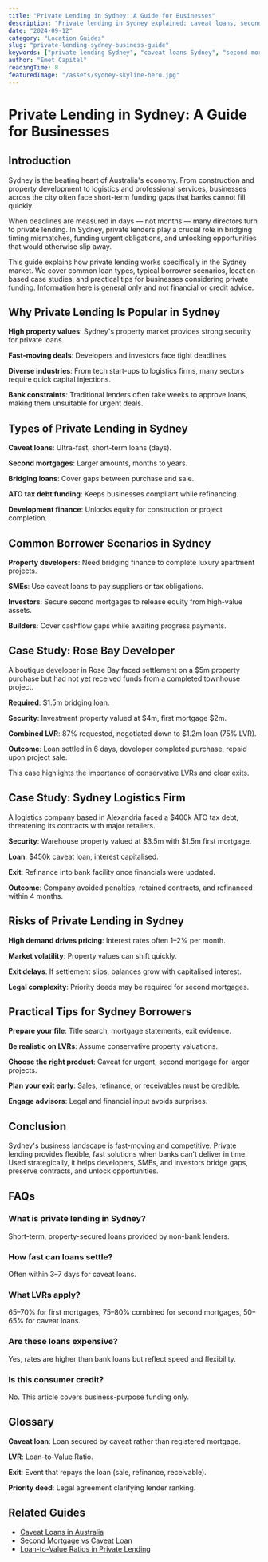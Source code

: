 ```yaml
---
title: "Private Lending in Sydney: A Guide for Businesses"
description: "Private lending in Sydney explained: caveat loans, second mortgages, bridging finance, and case studies for businesses in Rose Bay and Alexandria."
date: "2024-09-12"
category: "Location Guides"
slug: "private-lending-sydney-business-guide"
keywords: ["private lending Sydney", "caveat loans Sydney", "second mortgage Sydney", "bridging finance Sydney", "business loans Sydney", "property development finance", "Rose Bay", "Alexandria"]
author: "Emet Capital"
readingTime: 8
featuredImage: "/assets/sydney-skyline-hero.jpg"
---
```


# Private Lending in Sydney: A Guide for Businesses

## Introduction

Sydney is the beating heart of Australia's economy. From construction and property development to logistics and professional services, businesses across the city often face short-term funding gaps that banks cannot fill quickly.

When deadlines are measured in days — not months — many directors turn to private lending. In Sydney, private lenders play a crucial role in bridging timing mismatches, funding urgent obligations, and unlocking opportunities that would otherwise slip away.

This guide explains how private lending works specifically in the Sydney market. We cover common loan types, typical borrower scenarios, location-based case studies, and practical tips for businesses considering private funding. Information here is general only and not financial or credit advice.

## Why Private Lending Is Popular in Sydney

**High property values**: Sydney's property market provides strong security for private loans.

**Fast-moving deals**: Developers and investors face tight deadlines.

**Diverse industries**: From tech start-ups to logistics firms, many sectors require quick capital injections.

**Bank constraints**: Traditional lenders often take weeks to approve loans, making them unsuitable for urgent deals.

## Types of Private Lending in Sydney

**Caveat loans**: Ultra-fast, short-term loans (days).

**Second mortgages**: Larger amounts, months to years.

**Bridging loans**: Cover gaps between purchase and sale.

**ATO tax debt funding**: Keeps businesses compliant while refinancing.

**Development finance**: Unlocks equity for construction or project completion.

## Common Borrower Scenarios in Sydney

**Property developers**: Need bridging finance to complete luxury apartment projects.

**SMEs**: Use caveat loans to pay suppliers or tax obligations.

**Investors**: Secure second mortgages to release equity from high-value assets.

**Builders**: Cover cashflow gaps while awaiting progress payments.

## Case Study: Rose Bay Developer

A boutique developer in Rose Bay faced settlement on a $5m property purchase but had not yet received funds from a completed townhouse project.

**Required**: $1.5m bridging loan.

**Security**: Investment property valued at $4m, first mortgage $2m.

**Combined LVR**: 87% requested, negotiated down to $1.2m loan (75% LVR).

**Outcome**: Loan settled in 6 days, developer completed purchase, repaid upon project sale.

This case highlights the importance of conservative LVRs and clear exits.

## Case Study: Sydney Logistics Firm

A logistics company based in Alexandria faced a $400k ATO tax debt, threatening its contracts with major retailers.

**Security**: Warehouse property valued at $3.5m with $1.5m first mortgage.

**Loan**: $450k caveat loan, interest capitalised.

**Exit**: Refinance into bank facility once financials were updated.

**Outcome**: Company avoided penalties, retained contracts, and refinanced within 4 months.

## Risks of Private Lending in Sydney

**High demand drives pricing**: Interest rates often 1–2% per month.

**Market volatility**: Property values can shift quickly.

**Exit delays**: If settlement slips, balances grow with capitalised interest.

**Legal complexity**: Priority deeds may be required for second mortgages.

## Practical Tips for Sydney Borrowers

**Prepare your file**: Title search, mortgage statements, exit evidence.

**Be realistic on LVRs**: Assume conservative property valuations.

**Choose the right product**: Caveat for urgent, second mortgage for larger projects.

**Plan your exit early**: Sales, refinance, or receivables must be credible.

**Engage advisors**: Legal and financial input avoids surprises.

## Conclusion

Sydney's business landscape is fast-moving and competitive. Private lending provides flexible, fast solutions when banks can't deliver in time. Used strategically, it helps developers, SMEs, and investors bridge gaps, preserve contracts, and unlock opportunities.

## FAQs

### What is private lending in Sydney?
Short-term, property-secured loans provided by non-bank lenders.

### How fast can loans settle?
Often within 3–7 days for caveat loans.

### What LVRs apply?
65–70% for first mortgages, 75–80% combined for second mortgages, 50–65% for caveat loans.

### Are these loans expensive?
Yes, rates are higher than bank loans but reflect speed and flexibility.

### Is this consumer credit?
No. This article covers business-purpose funding only.

## Glossary

**Caveat loan**: Loan secured by caveat rather than registered mortgage.

**LVR**: Loan-to-Value Ratio.

**Exit**: Event that repays the loan (sale, refinance, receivable).

**Priority deed**: Legal agreement clarifying lender ranking.

## Related Guides

- [Caveat Loans in Australia](/guides/caveat-loans-australia)
- [Second Mortgage vs Caveat Loan](/guides/second-mortgage-vs-caveat-loan)
- [Loan-to-Value Ratios in Private Lending](/guides/loan-to-value-ratios-private-lending)

<script type="application/ld+json">
{
  "@context": "https://schema.org",
  "@type": "Article",
  "headline": "Private Lending in Sydney: A Guide for Businesses",
  "description": "Private lending in Sydney explained: caveat loans, second mortgages, bridging finance, and case studies for businesses in Rose Bay and Alexandria.",
  "author": { "@type": "Organization", "name": "Emet Capital" },
  "publisher": {
    "@type": "Organization",
    "name": "Emet Capital",
    "logo": { "@type": "ImageObject", "url": "https://emetcapital.com.au/static/logo.png" }
  },
  "datePublished": "2025-09-30",
  "dateModified": "2025-09-30",
  "mainEntityOfPage": "https://emetcapital.com.au/resources/location-guides/private-lending-sydney"
}
</script>